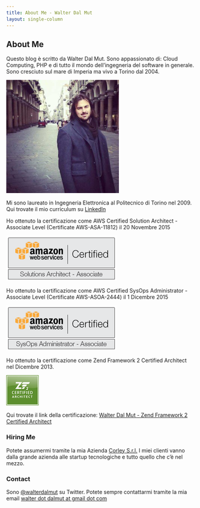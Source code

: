 ```yaml
---
title: About Me - Walter Dal Mut
layout: single-column
---
```


## About Me

Questo blog è scritto da Walter Dal Mut. Sono appassionato di: Cloud Computing,
PHP e di tutto il mondo dell’ingegneria del software in generale. Sono cresciuto
sul mare di Imperia ma vivo a Torino dal 2004.

<div class="row text-center" style="margin-bottom: 10px">
    <img src="/static/img/wdalmut.jpg" alt="wdalmut" />
</div>

Mi sono laureato in Ingegneria Elettronica al Politecnico di Torino nel 2009.
Qui trovate il mio curriculum su [LinkedIn](http://www.linkedin.com/in/walterdalmut)

Ho ottenuto la certificazione come AWS Certified Solution Architect - Associate
Level (Certificate AWS-ASA-11812) il 20 Novembre 2015

<div class="row text-center" style="margin-bottom: 10px">
    <img alt="AWS Certified Solution Architect" src="/static/img/Solutions-Architect-Associate.png"/>
</div>

Ho ottenuto la certificazione come AWS Certified SysOps Administrator - Associate
Level (Certificate AWS-ASOA-2444) il 1 Dicembre 2015

<div class="row text-center" style="margin-bottom: 10px">
    <img alt="AWS Certified Solution Architect" src="/static/img/SysOps-Administrator-Associate.png"/>
</div>

Ho ottenuto la certificazione come Zend Framework 2 Certified Architect nel Dicembre 2013.

<div class="row text-center" style="margin-bottom: 10px">
    <img alt="Zend Framework Certified Architect" src="/static/img/zfca-logo-m.jpg" />
</div>

Qui trovate il link della certificazione: [Walter Dal Mut - Zend Framework 2 Certified
Architect](http://www.zend.com/en/yellow-pages/ZEND024190)

### Hiring Me

Potete assumermi tramite la mia Azienda [Corley S.r.l.](http://www.corley.it/)
I miei clienti vanno dalla grande azienda alle startup tecnologiche e tutto quello che c’è nel mezzo.

### Contact

Sono [@walterdalmut](http://twitter.com/walterdalmut) su Twitter. Potete sempre
contattarmi tramite la mia email <u>walter dot dalmut at gmail dot com</u>
